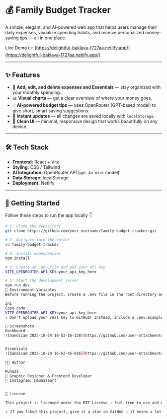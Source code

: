 # 💰 Family Budget Tracker

A simple, elegant, and AI-powered web app that helps users manage their daily expenses, visualize spending habits, and receive personalized money-saving tips — all in one place.

Live Demo 👉 [https://delightful-baklava-f727aa.netlify.app/](https://delightful-baklava-f727aa.netlify.app/)

---

## ✨ Features

- 🧾 **Add, edit, and delete expenses and Essentials** — stay organized with your monthly spending.
- 📊 **Visual charts** — get a clear overview of where your money goes.
- 💡 **AI-powered budget tips** — uses OpenRouter (GPT-based model) to give short, smart saving suggestions.
- 💬 **Instant updates** — all changes are saved locally with `localStorage`.
- 🎨 **Clean UI** — minimal, responsive design that works beautifully on any device.

---

## 🛠️ Tech Stack

- **Frontend:** React + Vite  
- **Styling:** CSS / Tailwind  
- **AI Integration:** OpenRouter API (`gpt-4o-mini` model)  
- **Data Storage:** localStorage  
- **Deployment:** Netlify  

---

## 🚀 Getting Started

Follow these steps to run the app locally 👇

```bash
# 1. Clone the repository
git clone https://github.com/your-username/family-budget-tracker.git

# 2. Navigate into the folder
cd family-budget-tracker

# 3. Install dependencies
npm install

# 4. Create an .env file and add your API key
VITE_OPENROUTER_API_KEY=your_api_key_here

# 5. Start the development server
npm run dev
🔑 Environment Variables
Before running the project, create a .env file in the root directory and add:

ini
Copy code
VITE_OPENROUTER_API_KEY=your_api_key_here
⚠️ Don’t upload your real key to GitHub! Instead, include a .env.example file for reference.

📸 Screenshots
Dashboard
![bandicam 2025-10-24 16-53-16-138](https://github.com/user-attachments/assets/e019821d-ab88-4b69-b882-e1f52f8dc1fe)


Essentials
![bandicam 2025-10-24 16-53-45-836](https://github.com/user-attachments/assets/5153208a-32eb-4bd0-aaa0-e407d37b1f61)

👩‍💻 Author

Munaza
🎨 Graphic Designer & Frontend Developer
💬 Instagram: @munazaart


🪪 License

This project is licensed under the MIT License — feel free to use and modify it for learning or personal use.

⭐ If you liked this project, give it a star on GitHub — it means a lot! 🌟





